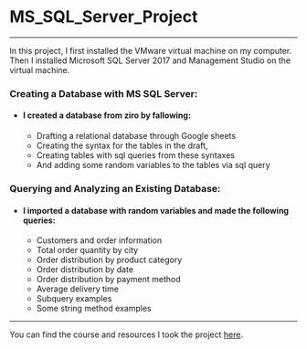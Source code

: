 # MS_SQL_Server_Project
---

In this project, I first installed the VMware virtual machine on my computer.
Then I installed Microsoft SQL Server 2017 and Management Studio on the virtual machine.
### Creating a Database with MS SQL Server:
 * #### I created a database from ziro by fallowing:
   * Drafting a relational database through Google sheets
   * Creating the syntax for the tables in the draft,
   * Creating tables with sql queries from these syntaxes
   * And adding some random variables to the tables via sql query
### Querying and Analyzing  an Existing Database:
 * #### I imported a database with random variables and made the following queries:
   * Customers and order information
   * Total order quantity by city
   * Order distribution by product category
   * Order distribution by date
   * Order distribution by payment method
   * Average delivery time
   * Subquery examples
   * Some string method examples

---

  You can find the course and resources I took the project 
[here](https://www.btkakademi.gov.tr/portal/course/uygulamalarla-sql-oegreniyorum-8249). 

